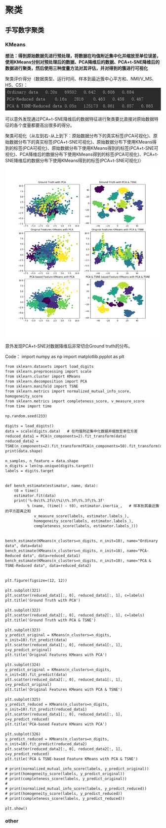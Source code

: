 # 聚类
## 手写数字聚类
### KMeans
__想法：得到原始数据先进行预处理，将数据在均值附近集中化并缩放至单位误差，使用KMeans分别对预处理后的数据、PCA降维后的数据、PCA+t-SNE降维后的数据进行聚类，然后使用三种度量方法对其评估，并对得到的簇进行可视化__

聚类评价得分（数据类型、运行时间、样本到最近簇中心平方和、NMI/V_MS、HS、CS）：
![图片1](https://github.com/boceng/Data-Mining/blob/master/Homework1/TIM%E6%88%AA%E5%9B%BE20190929104144.jpg)

可以意外发现通过PCA+t-SNE降维后的数据特征进行聚类要比直接对原始数据特征的各个度量都要高出很多的得分。

聚类可视化（从左到右-从上到下：原始数据分布下的真实标签(PCA可视化)、原始数据分布下的真实标签(PCA+t-SNE可视化)、原始数据分布下使用KMeans得到的标签(PCA可视化)、原始数据分布下使用KMeans得到的标签(PCA+t-SNE可视化)、PCA降维后的数据分布下使用KMeans得到的标签(PCA可视化)、PCA+t-SNE降维后的数据分布下使用KMeans得到的标签(PCA+t-SNE可视化)）
![图片2](https://github.com/boceng/Data-Mining/blob/master/Homework1/Figure_1.png)

意外发现PCA+t-SNE对数据降维后非常切合Ground truth的分布。

Code：
    import numpy as np
    import matplotlib.pyplot as plt

    from sklearn.datasets import load_digits
    from sklearn.preprocessing import scale
    from sklearn.cluster import KMeans
    from sklearn.decomposition import PCA
    from sklearn.manifold import TSNE
    from sklearn.metrics import normalized_mutual_info_score, homogeneity_score
    from sklearn.metrics import completeness_score, v_measure_score
    from time import time

    np.random.seed(233)

    digits = load_digits()
    data = scale(digits.data)   # 在均值附近集中化数据并缩放至单位方差
    reduced_data1 = PCA(n_components=2).fit_transform(data)
    reduced_data2 = TSNE(n_components=2).fit_transform(PCA(n_components=50).fit_transform(data))
    print(data.shape)

    n_samples, n_feature = data.shape
    n_digits = len(np.unique(digits.target))
    labels = digits.target


    def bench_estimate(estimator, name, data):
        t0 = time()
        estimator.fit(data)
        print('%-9s\t%.2fs\t%i\t%.3f\t%.3f\t%.3f'
              % (name, (time() - t0), estimator.inertia_,   # 样本到其最近簇的平方距离之和
                 v_measure_score(labels, estimator.labels_),
                 homogeneity_score(labels, estimator.labels_),
                 completeness_score(labels, estimator.labels_)))


    bench_estimate(KMeans(n_clusters=n_digits, n_init=10), name="Ordinary data", data=data)
    bench_estimate(KMeans(n_clusters=n_digits, n_init=10), name="PCA-Reduced data", data=reduced_data1)
    bench_estimate(KMeans(n_clusters=n_digits, n_init=10), name="PCA & TSNE-Reduced data", data=reduced_data2)


    plt.figure(figsize=(12, 12))

    plt.subplot(321)
    plt.scatter(reduced_data1[:, 0], reduced_data1[:, 1], c=labels)
    plt.title('Ground Truth with PCA')

    plt.subplot(322)
    plt.scatter(reduced_data2[:, 0], reduced_data2[:, 1], c=labels)
    plt.title('Ground Truth with PCA & TSNE')

    plt.subplot(323)
    y_predict_original = KMeans(n_clusters=n_digits, n_init=10).fit_predict(data)
    plt.scatter(reduced_data1[:, 0], reduced_data1[:, 1], c=y_predict_original)
    plt.title('Original Features KMeans with PCA')

    plt.subplot(324)
    y_predict_original = KMeans(n_clusters=n_digits, n_init=10).fit_predict(data)
    plt.scatter(reduced_data2[:, 0], reduced_data1[:, 1], c=y_predict_original)
    plt.title('Original Features KMeans with PCA & TSNE')

    plt.subplot(325)
    y_predict_reduced = KMeans(n_clusters=n_digits, n_init=10).fit_predict(reduced_data1)
    plt.scatter(reduced_data1[:, 0], reduced_data1[:, 1], c=y_predict_reduced)
    plt.title('PCA-based Feature KMeans with PCA')

    plt.subplot(326)
    y_predict_reduced = KMeans(n_clusters=n_digits, n_init=10).fit_predict(reduced_data2)
    plt.scatter(reduced_data2[:, 0], reduced_data2[:, 1], c=y_predict_reduced)
    plt.title('PCA & TSNE-based Feature KMeans with PCA & TSNE')

    # print(normalized_mutual_info_score(labels, y_predict_original))
    # print(homogeneity_score(labels, y_predict_original))
    # print(completeness_score(labels, y_predict_original))
    #
    # print(normalized_mutual_info_score(labels, y_predict_reduced))
    # print(homogeneity_score(labels, y_predict_reduced))
    # print(completeness_score(labels, y_predict_reduced))

    plt.show()

### other
